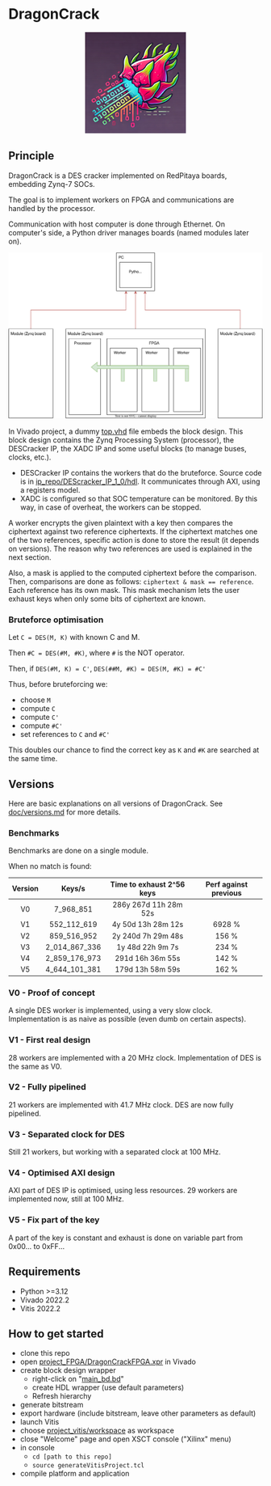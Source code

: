 # DragonCrack

<p align="center">
<img src="doc/logo.png" width="200" />
</p>

## Principle
DragonCrack is a DES cracker implemented on RedPitaya boards, embedding Zynq-7 SOCs.

The goal is to implement workers on FPGA and communications are handled by the processor.

Communication with host computer is done through Ethernet. On computer's side, a Python driver manages boards (named 
modules later on).

![](doc/global_diagram.svg)

In Vivado project, a dummy [top.vhd](project_FPGA/DragonCrackFPGA.srcs/sources_1/new/top.vhd) file embeds the block
design. This block design contains the Zynq Processing System (processor), the DESCracker IP, the XADC IP and some
useful blocks (to manage buses, clocks, etc.).

- DESCracker IP contains the workers that do the bruteforce. Source code is in 
[ip_repo/DEScracker_IP_1_0/hdl](ip_repo/DEScracker_IP_1_0/hdl). It communicates through AXI, using a registers model.
- XADC is configured so that SOC temperature can be monitored. By this way, in case of overheat, the workers can be 
stopped.

A worker encrypts the given plaintext with a key then compares the ciphertext against two reference ciphertexts. If the
ciphertext matches one of the two references, specific action is done to store the result (it depends on versions). The
reason why two references are used is explained in the next section.

Also, a mask is applied to the computed ciphertext before the comparison. Then, comparisons are done as follows: 
`ciphertext & mask == reference`. Each reference has its own mask. This mask mechanism lets the user exhaust keys when
only some bits of ciphertext are known.

### Bruteforce optimisation
Let `C = DES(M, K)` with known C and M.

Then `#C = DES(#M, #K)`, where `#` is the NOT operator.

Then, if `DES(#M, K) = C'`, `DES(##M, #K) = DES(M, #K) = #C'`

Thus, before bruteforcing we:
- choose `M`
- compute `C`
- compute `C'`
- compute `#C'`
- set references to `C` and `#C'`

This doubles our chance to find the correct key as `K` and `#K` are searched at the same time.


## Versions
Here are basic explanations on all versions of DragonCrack. See [doc/versions.md](doc/versions.md) for more details.

### Benchmarks
Benchmarks are done on a single module.

When no match is found:

| Version |    Keys/s     | Time to exhaust 2^56 keys | Perf against previous |
|:-------:|:-------------:|:-------------------------:|:---------------------:|
|   V0    |   7_968_851   |   286y 267d 11h 28m 52s   |                       |
|   V1    |  552_112_619  |    4y 50d 13h 28m 12s     |        6928 %         |
|   V2    |  859_516_952  |    2y 240d 7h 29m 48s     |         156 %         |
|   V3    | 2_014_867_336 |     1y 48d 22h 9m 7s      |         234 %         |
|   V4    | 2_859_176_973 |     291d 16h 36m 55s      |         142 %         |
|   V5    | 4_644_101_381 |     179d 13h 58m 59s      |         162 %         |

### V0 - Proof of concept
A single DES worker is implemented, using a very slow clock. Implementation is as naive as possible (even dumb on 
certain aspects). 

### V1 - First real design
28 workers are implemented with a 20 MHz clock. Implementation of DES is the same as V0.

### V2 - Fully pipelined
21 workers are implemented with 41.7 MHz clock. DES are now fully pipelined.

### V3 - Separated clock for DES
Still 21 workers, but working with a separated clock at 100 MHz.

### V4 - Optimised AXI design
AXI part of DES IP is optimised, using less resources. 29 workers are implemented now, still at 100 MHz.

### V5 - Fix part of the key
A part of the key is constant and exhaust is done on variable part from 0x00... to 0xFF...


## Requirements
- Python >=3.12
- Vivado 2022.2
- Vitis 2022.2

## How to get started
- clone this repo
- open [project_FPGA/DragonCrackFPGA.xpr](project_FPGA/DragonCrackFPGA.xpr) in Vivado
- create block design wrapper
  - right-click on "[main_bd.bd](project_FPGA/DragonCrackFPGA.srcs/sources_1/bd/main_bd/main_bd.bd)"
  - create HDL wrapper (use default parameters)
  - Refresh hierarchy
- generate bitstream
- export hardware (include bitstream, leave other parameters as default)
- launch Vitis
- choose [project_vitis/workspace](project_vitis/workspace) as workspace
- close "Welcome" page and open XSCT console ("Xilinx" menu)
- in console
  - `cd [path to this repo]`
  - `source generateVitisProject.tcl`
- compile platform and application